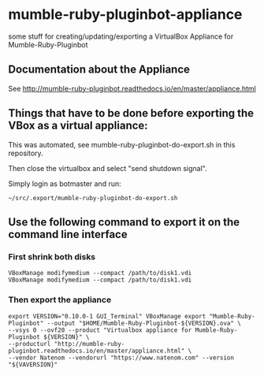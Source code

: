 # mumble-ruby-pluginbot-appliance
some stuff for creating/updating/exporting a VirtualBox Appliance for Mumble-Ruby-Pluginbot

## Documentation about the Appliance
See http://mumble-ruby-pluginbot.readthedocs.io/en/master/appliance.html

## Things that have to be done before exporting the VBox as a virtual appliance:
This was automated, see mumble-ruby-pluginbot-do-export.sh in this repository.

Then close the virtualbox and select "send shutdown signal".

Simply login as botmaster and run:

    ~/src/.export/mumble-ruby-pluginbot-do-export.sh

## Use the following command to export it on the command line interface
### First shrink both disks
    
    VBoxManage modifymedium --compact /path/to/disk1.vdi
    VBoxManage modifymedium --compact /path/to/disk1.vdi

### Then export the appliance
    
    export VERSION="0.10.0-1 GUI_Terminal" VBoxManage export "Mumble-Ruby-Pluginbot" --output "$HOME/Mumble-Ruby-Pluginbot-${VERSION}.ova" \
    --vsys 0 --ovf20 --product "Virtualbox appliance for Mumble-Ruby-Pluginbot ${VERSION}" \
    --producturl "http://mumble-ruby-pluginbot.readthedocs.io/en/master/appliance.html" \
    --vendor Natenom --vendorurl "https://www.natenom.com" --version "${VAVERSION}"
